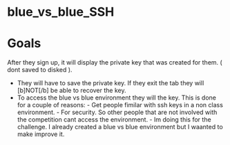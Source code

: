 # blue_vs_blue_SSH


# Goals
After they sign up, it will display the private key that was created for them. ( dont saved to disked ).
  - They will have to save the private key. If they exit the tab they will [b]NOT[/b] be able to recover the key.
  - To access the blue vs blue environment they will the key. This is done for a couple of reasons:
            - Get people fimilar with ssh keys in a non class environment.
            - For security. So other people that are not involved with the competition cant access the environment.
            - Im doing this for the challenge. I already created a blue vs blue environment but I waanted to make improve it.
            
  
